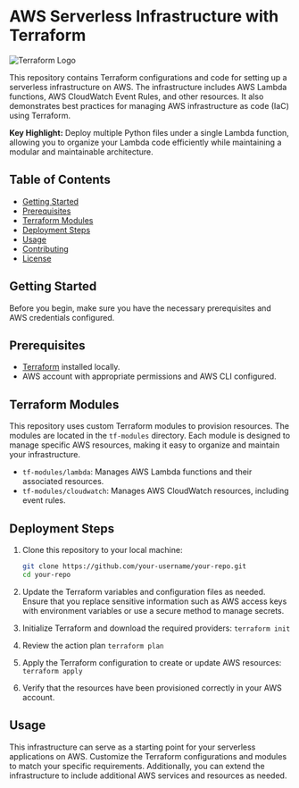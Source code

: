 # AWS Serverless Infrastructure with Terraform

![Terraform Logo](https://www.terraform.io/assets/images/logo-hashicorp-3f10732f.svg)

This repository contains Terraform configurations and code for setting up a serverless infrastructure on AWS. The infrastructure includes AWS Lambda functions, AWS CloudWatch Event Rules, and other resources. It also demonstrates best practices for managing AWS infrastructure as code (IaC) using Terraform.

**Key Highlight:** Deploy multiple Python files under a single Lambda function, allowing you to organize your Lambda code efficiently while maintaining a modular and maintainable architecture.

## Table of Contents

- [Getting Started](#getting-started)
- [Prerequisites](#prerequisites)
- [Terraform Modules](#terraform-modules)
- [Deployment Steps](#deployment-steps)
- [Usage](#usage)
- [Contributing](#contributing)
- [License](#license)

## Getting Started

Before you begin, make sure you have the necessary prerequisites and AWS credentials configured.

## Prerequisites

- [Terraform](https://www.terraform.io/downloads.html) installed locally.
- AWS account with appropriate permissions and AWS CLI configured.

## Terraform Modules

This repository uses custom Terraform modules to provision resources. The modules are located in the `tf-modules` directory. Each module is designed to manage specific AWS resources, making it easy to organize and maintain your infrastructure.

- `tf-modules/lambda`: Manages AWS Lambda functions and their associated resources.
- `tf-modules/cloudwatch`: Manages AWS CloudWatch resources, including event rules.

## Deployment Steps

1. Clone this repository to your local machine:

   ```bash
   git clone https://github.com/your-username/your-repo.git
   cd your-repo
2. Update the Terraform variables and configuration files as needed. Ensure that you replace sensitive information such as AWS access keys with environment variables or use a secure method to manage secrets.

3. Initialize Terraform and download the required providers:
   `terraform init`
4. Review the action plan
   `terraform plan`
5. Apply the Terraform configuration to create or update AWS resources:
   `terraform apply`
6. Verify that the resources have been provisioned correctly in your AWS account.

## Usage
This infrastructure can serve as a starting point for your serverless applications on AWS. Customize the Terraform configurations and modules to match your specific requirements. Additionally, you can extend the infrastructure to include additional AWS services and resources as needed.

